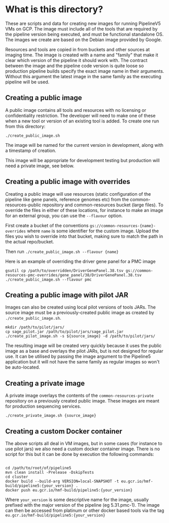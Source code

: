 # What is this directory?

These are scripts and data for creating new images for running PipelineV5 VMs on GCP. The image must include all of the tools that
are required by the pipeline version being executed, and must be functional standalone OS. The images we create are based on the
Debian image provided by Google.

Resources and tools are copied in from buckets and other sources at imaging time. The image is created with a name and "family"
that make it clear which version of the pipeline it should work with. The contract between the image and the pipeline code version
is quite loose so production pipeline builds specify the exact image name in their arguments. Without this argument the latest
image in the same family as the executing pipeline will be used.

## Creating a public image

A public image contains all tools and resources with no licensing or confidentiality restriction. The developer will need to make
one of these when a new tool or version of an existing tool is added. To create one run from this directory:

```shell
./create_public_image.sh
```

The image will be named for the current version in development, along with a timestamp of creation.

This image will be appropriate for development testing but production will need a private image, see below.

## Creating a public image with overrides

Creating a public image will use resources (static configuration of the pipeline like gene panels, reference genomes
etc) from the common-resources-public repository and common-resources bucket (large files). To override the files in
either of these locations, for instance to make an image for an external group, you can use the `--flavour` option.

First create a bucket of the conventions `gs://common-resources-{name}-overrides` where `name` is some identifier for the
custom image. Upload the files you wish to override into that bucket, making sure to match the path in the actual repo/bucket.

Then run `./create_public_image.sh --flavour {name}`

Here is an example of overriding the driver gene panel for a PMC image

```shell
gsutil cp /path/to/overridden/DriverGenePanel.38.tsv gs://common-resources-pmc-overrides/gene_panel/38/DriverGenePanel.38.tsv
./create_public_image.sh --flavour pmc
```

## Creating a public image with pilot JAR

Images can also be created using local pilot versions of tools JARs. The source image must be a previously-created public
image as created by `./create_public_image.sh`.

```shell
mkdir /path/to/pilot/jars/
cp sage_pilot.jar /path/to/pilot/jars/sage_pilot.jar
./create_pilot_image.sh -s ${source_image} -d /path/to/pilot/jars/
```

The resulting image will be created very quickly because it uses the public image as a base and overlays the pilot JARs, but is
not designed for regular use. It can be utilised by passing the image argument to the Pipeline5 application but it will not have
the same family as regular images so won't be auto-located.

## Creating a private image

A private image overlays the contents of the `common-resources-private` repository on a previously created public image.
These images are meant for production sequencing services.

```shell
./create_private_image.sh {source_image}
```

## Creating a custom Docker container

The above scripts all deal in VM images, but in some cases (for instance to use pilot jars) we also need a custom 
docker container image. There is no script for this but it can be done by execution the following commands:

```shell

cd /path/to/root/of/pipeline5
mvn clean install -Prelease -DskipTests
cd cluster
docker build --build-arg VERSION=local-SNAPSHOT -t eu.gcr.io/hmf-build/pipeline5:{your_version} .
docker push eu.gcr.io/hmf-build/pipeline5:{your_version}
```

Where `your_version` is some descriptive name for the image, usually prefixed with the major version of the pipeline
(eg 5.31.pmc-1). The image can then be accessed from platinum or other docker based tools via the tag `eu.gcr.io/hmf-build/pipeline5:{your_version}`
